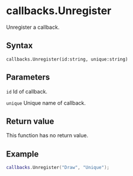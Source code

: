 # callbacks.Unregister
Unregister a callback.

## Syntax
```
callbacks.Unregister(id:string, unique:string)
```

## Parameters
```id``` Id of callback.

```unique``` Unique name of callback.

## Return value
This function has no return value.

## Example
```lua
callbacks.Unregister("Draw", "Unique");
```
